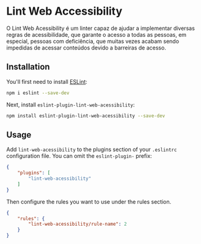 # Lint Web Accessibility

O Lint Web Acessibility é um linter capaz de ajudar a implementar diversas regras de acessibilidade, que garante o acesso a todas as pessoas, em especial, pessoas com deficiência, que muitas vezes acabam sendo impedidas de acessar conteúdos devido a barreiras de acesso.

## Installation

You'll first need to install [ESLint](https://eslint.org/):

```sh
npm i eslint --save-dev
```

Next, install `eslint-plugin-lint-web-acessibility`:

```sh
npm install eslint-plugin-lint-web-acessibility --save-dev
```

## Usage

Add `lint-web-acessibility` to the plugins section of your `.eslintrc` configuration file. You can omit the `eslint-plugin-` prefix:

```json
{
    "plugins": [
        "lint-web-acessibility"
    ]
}
```


Then configure the rules you want to use under the rules section.

```json
{
    "rules": {
        "lint-web-acessibility/rule-name": 2
    }
}
```
